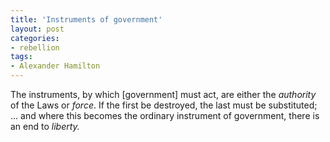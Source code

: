 ```yaml
---
title: 'Instruments of government'
layout: post
categories:
- rebellion
tags:
- Alexander Hamilton
---
```


The instruments, by which \[government\] must act, are either the *authority* of the Laws or *force*. If the first be destroyed, the last must be substituted; ... and where this becomes the ordinary instrument of government, there is an end to *liberty.*